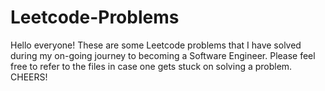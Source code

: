 # Leetcode-Problems

Hello everyone! These are some Leetcode problems that I have solved during my on-going journey to becoming a Software Engineer.
Please feel free to refer to the files in case one gets stuck on solving a problem.
CHEERS!
